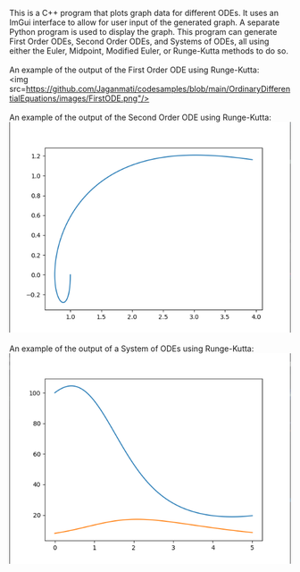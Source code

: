 This is a C++ program that plots graph data for different ODEs. It uses an ImGui interface to allow for user input of the generated graph. A separate Python program is used to display the graph. This program can generate First Order ODEs, Second Order ODEs, and Systems of ODEs, all using either the Euler, Midpoint, Modified Euler, or Runge-Kutta methods to do so.<br><br>
An example of the output of the First Order ODE using Runge-Kutta:<br>
<img src=https://github.com/Jaganmati/codesamples/blob/main/OrdinaryDifferentialEquations/images/FirstODE.png"/><br><br>
An example of the output of the Second Order ODE using Runge-Kutta:<br>
<img src="https://github.com/Jaganmati/codesamples/blob/main/OrdinaryDifferentialEquations/images/SecondODE.png"/><br><br>
An example of the output of a System of ODEs using Runge-Kutta:<br>
<img src="https://github.com/Jaganmati/codesamples/blob/main/OrdinaryDifferentialEquations/images/SystemODE.png"/>
